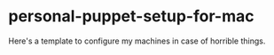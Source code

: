 personal-puppet-setup-for-mac
=============================

Here's a template to configure my machines in case of horrible things.